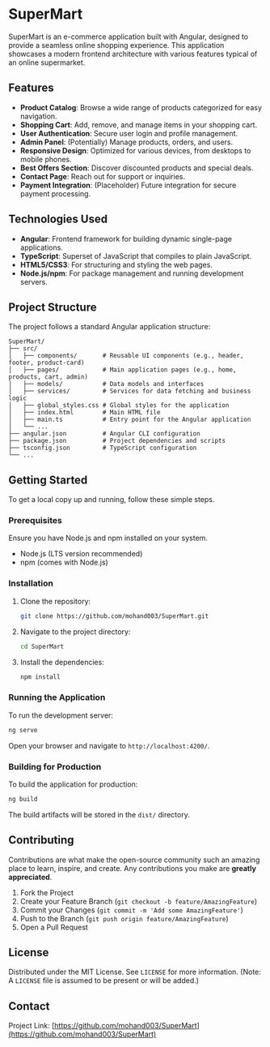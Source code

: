 # SuperMart

SuperMart is an e-commerce application built with Angular, designed to provide a seamless online shopping experience. This application showcases a modern frontend architecture with various features typical of an online supermarket.

## Features

- **Product Catalog**: Browse a wide range of products categorized for easy navigation.
- **Shopping Cart**: Add, remove, and manage items in your shopping cart.
- **User Authentication**: Secure user login and profile management.
- **Admin Panel**: (Potentially) Manage products, orders, and users.
- **Responsive Design**: Optimized for various devices, from desktops to mobile phones.
- **Best Offers Section**: Discover discounted products and special deals.
- **Contact Page**: Reach out for support or inquiries.
- **Payment Integration**: (Placeholder) Future integration for secure payment processing.

## Technologies Used

- **Angular**: Frontend framework for building dynamic single-page applications.
- **TypeScript**: Superset of JavaScript that compiles to plain JavaScript.
- **HTML5/CSS3**: For structuring and styling the web pages.
- **Node.js/npm**: For package management and running development servers.

## Project Structure

The project follows a standard Angular application structure:

```
SuperMart/
├── src/
│   ├── components/       # Reusable UI components (e.g., header, footer, product-card)
│   ├── pages/            # Main application pages (e.g., home, products, cart, admin)
│   ├── models/           # Data models and interfaces
│   ├── services/         # Services for data fetching and business logic
│   ├── global_styles.css # Global styles for the application
│   ├── index.html        # Main HTML file
│   ├── main.ts           # Entry point for the Angular application
│   └── ...
├── angular.json          # Angular CLI configuration
├── package.json          # Project dependencies and scripts
├── tsconfig.json         # TypeScript configuration
└── ...
```

## Getting Started

To get a local copy up and running, follow these simple steps.

### Prerequisites

Ensure you have Node.js and npm installed on your system.

- Node.js (LTS version recommended)
- npm (comes with Node.js)

### Installation

1. Clone the repository:
   ```bash
   git clone https://github.com/mohand003/SuperMart.git
   ```
2. Navigate to the project directory:
   ```bash
   cd SuperMart
   ```
3. Install the dependencies:
   ```bash
   npm install
   ```

### Running the Application

To run the development server:

```bash
ng serve
```

Open your browser and navigate to `http://localhost:4200/`.

### Building for Production

To build the application for production:

```bash
ng build
```

The build artifacts will be stored in the `dist/` directory.

## Contributing

Contributions are what make the open-source community such an amazing place to learn, inspire, and create. Any contributions you make are **greatly appreciated**.

1. Fork the Project
2. Create your Feature Branch (`git checkout -b feature/AmazingFeature`)
3. Commit your Changes (`git commit -m 'Add some AmazingFeature'`)
4. Push to the Branch (`git push origin feature/AmazingFeature`)
5. Open a Pull Request

## License

Distributed under the MIT License. See `LICENSE` for more information. (Note: A `LICENSE` file is assumed to be present or will be added.)

## Contact

Project Link: [https://github.com/mohand003/SuperMart](https://github.com/mohand003/SuperMart)


